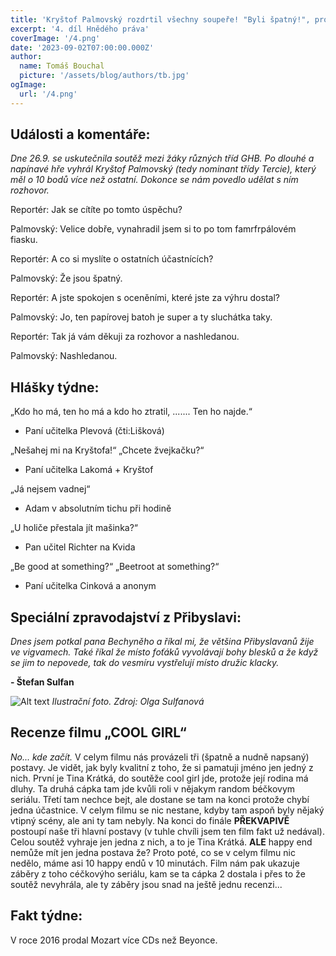 ```yaml
---
title: 'Kryštof Palmovský rozdrtil všechny soupeře! "Byli špatný!", prohlásil.'
excerpt: '4. díl Hnědého práva'
coverImage: '/4.png'
date: '2023-09-02T07:00:00.000Z'
author:
  name: Tomáš Bouchal
  picture: '/assets/blog/authors/tb.jpg'
ogImage:
  url: '/4.png'
---
```


## **Události a komentáře:**

*Dne 26.9. se uskutečnila soutěž mezi žáky různých tříd GHB. Po dlouhé a
napínavé hře vyhrál Kryštof Palmovský (tedy nominant třídy Tercie), který
měl o 10 bodů více než ostatní. Dokonce se nám povedlo udělat s ním
rozhovor.*

Reportér: Jak se cítíte po tomto úspěchu?

Palmovský: Velice dobře, vynahradil jsem si to po tom famrfrpálovém
fiasku.

Reportér: A co si myslíte o ostatních účastnících?

Palmovský: Že jsou špatný.

Reportér: A jste spokojen s oceněními, které jste za výhru dostal?

Palmovský: Jo, ten papírovej batoh je super a ty sluchátka taky.

Reportér: Tak já vám děkuji za rozhovor a nashledanou.

Palmovský: Nashledanou.

## **Hlášky týdne**:

„Kdo ho má, ten ho má a kdo ho ztratil, ....... Ten ho najde.“

- Paní učitelka Plevová (čti:Lišková)

„Nešahej mi na Kryštofa!“ „Chcete žvejkačku?“

- Paní učitelka Lakomá + Kryštof

„Já nejsem vadnej“

- Adam v absolutním tichu při hodině

„U holiče přestala jít mašinka?“

- Pan učitel Richter na Kvida

„Be good at something?“ „Beetroot at something?“

- Paní učitelka Cinková a anonym

## **Speciální zpravodajství z Přibyslavi:**

*Dnes jsem potkal pana Bechyněho a říkal mi, že většina Přibyslavanů žije ve
vigvamech. Také říkal že místo foťáků vyvolávají bohy blesků a že když se jim
to nepovede, tak do vesmíru vystřelují místo družic klacky.*

**- Štefan Sulfan**

![Alt text](../weird.jpg)
*Ilustrační foto. Zdroj: Olga Sulfanová*

## **Recenze filmu „COOL GIRL“**

*No... kde začít.* V celym filmu nás provázeli tři (špatně a nudně napsaný)
postavy. Je vidět, jak byly kvalitní z toho, že si pamatuji jméno jen jedný
z nich. První je Tina Krátká, do soutěže cool girl jde, protože její rodina má
dluhy. Ta druhá cápka tam jde kvůli roli v nějakym random béčkovym
seriálu. Třetí tam nechce bejt, ale dostane se tam na konci protože chybí
jedna účastnice. V celym filmu se nic nestane, kdyby tam aspoň byly nějaký
vtipný scény, ale ani ty tam nebyly. Na konci do finále **PŘEKVAPIVĚ**
postoupí naše tři hlavní postavy (v tuhle chvíli jsem ten film fakt už nedával).
Celou soutěž vyhraje jen jedna z nich, a to je Tina Krátká. **ALE** happy end
nemůže mít jen jedna postava že? Proto poté, co se v celym filmu nic
nedělo, máme asi 10 happy endů v 10 minutách. Film nám pak ukazuje
záběry z toho céčkovýho seriálu, kam se ta cápka 2 dostala i přes to že
soutěž nevyhrála, ale ty záběry jsou snad na ještě jednu recenzi...

## **Fakt týdne:**

V roce 2016 prodal Mozart více CDs než Beyonce.


